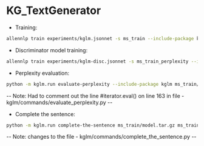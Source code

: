 # KG_TextGenerator
* Training:
```sh
allennlp train experiments/kglm.jsonnet -s ms_train --include-package kglm
 ```
* Discriminator model training:
```sh
allennlp train experiments/kglm-disc.jsonnet -s ms_train_perplexity --include-package kglm
```
* Perplexity evaluation:

```sh
python -m kglm.run evaluate-perplexity --include-package kglm ms_train/model.tar.gz ms_train_perplexity/model.tar.gz data/linked-wikitext-2/valid.jsonl
```

-- Note: Had to comment out the line #iterator.eval() on line 163 in file - kglm/commands/evaluate_perplexity.py --

* Complete the sentence:

```sh
python -m kglm.run complete-the-sentence ms_train/model.tar.gz ms_train_perplexity/model.tar.gz experiments/complete_the_sentence.jsonl --include-package kglm
```

-- Note: changes to the file - kglm/commands/complete_the_sentence.py --
